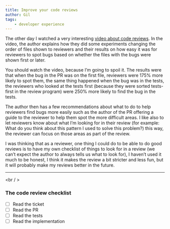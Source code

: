 ```yaml
---
title: Improve your code reviews
author: Gil
tags:
    - developer experience
---
```


The other day I watched a very interesting
[video about code reviews](https://www.youtube.com/watch?v=_SJL7vepQvU). In the video,
the author explains how they did some experiments changing the order of files shown to
reviewers and their results on how easy it was for reviewers to spot bugs based on
whether the files with the bugs were shown first or later.

You should watch the video, because I’m going to spoil it. The results were that when
the bug in the PR was on the first file, reviewers were 175% more likely to spot them,
the same thing happened when the bug was in the tests, the reviewers who looked at the
tests first (because they were sorted tests-first in the review program) were 250% more
likely to find the bug in the tests.

The author then has a few recommendations about what to do to help reviewers find bugs
more easily such as the author of the PR offering a guide to the reviewer to help them
spot the more difficult areas. I like also to let reviewers know about what I’m looking
for in their review (for example: What do you think about this pattern I used to solve
this problem?) this way, the reviewer can focus on those areas as part of the review.

I was thinking that as a reviewer, one thing I could do to be able to do good reviews is
to have my own checklist of things to look for in a review (we can’t expect the author
to always tells us what to look for), I haven’t used it much to be honest, I think it
makes the review a bit stricter and less fun, but it will probably make my reviews
better in the future.

---

<br / >

### The code review checklist

-   [ ] Read the ticket
-   [ ] Read the PR
-   [ ] Read the tests
-   [ ] Read the implementation
